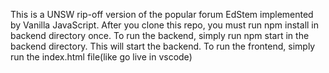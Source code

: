 This is a UNSW rip-off version of the popular forum EdStem implemented by Vanilla JavaScript.
After you clone this repo, you must run npm install in backend directory once.
To run the backend, simply run npm start in the backend directory. This will start the backend.
To run the frontend, simply run the index.html file(like go live in vscode)